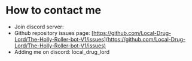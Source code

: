 # How to contact me
- Join discord server: []()
- Github repository issues page: [https://github.com/Local-Drug-Lord/The-Holly-Roller-bot-V1/issues](https://github.com/Local-Drug-Lord/The-Holly-Roller-bot-V1/issues)
- Adding me on discord: local_drug_lord